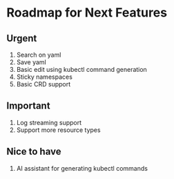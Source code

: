# Roadmap for Next Features

## Urgent

1. Search on yaml
2. Save yaml
3. Basic edit using kubectl command generation
4. Sticky namespaces
5. Basic CRD support

## Important

1. Log streaming support
2. Support more resource types

## Nice to have

1. AI assistant for generating kubectl commands